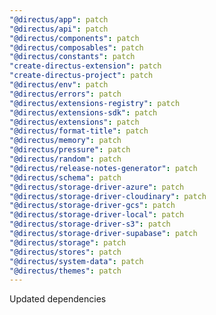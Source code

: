 ```yaml
---
"@directus/app": patch
"@directus/api": patch
"@directus/components": patch
"@directus/composables": patch
"@directus/constants": patch
"create-directus-extension": patch
"create-directus-project": patch
"@directus/env": patch
"@directus/errors": patch
"@directus/extensions-registry": patch
"@directus/extensions-sdk": patch
"@directus/extensions": patch
"@directus/format-title": patch
"@directus/memory": patch
"@directus/pressure": patch
"@directus/random": patch
"@directus/release-notes-generator": patch
"@directus/schema": patch
"@directus/storage-driver-azure": patch
"@directus/storage-driver-cloudinary": patch
"@directus/storage-driver-gcs": patch
"@directus/storage-driver-local": patch
"@directus/storage-driver-s3": patch
"@directus/storage-driver-supabase": patch
"@directus/storage": patch
"@directus/stores": patch
"@directus/system-data": patch
"@directus/themes": patch
---
```


Updated dependencies
